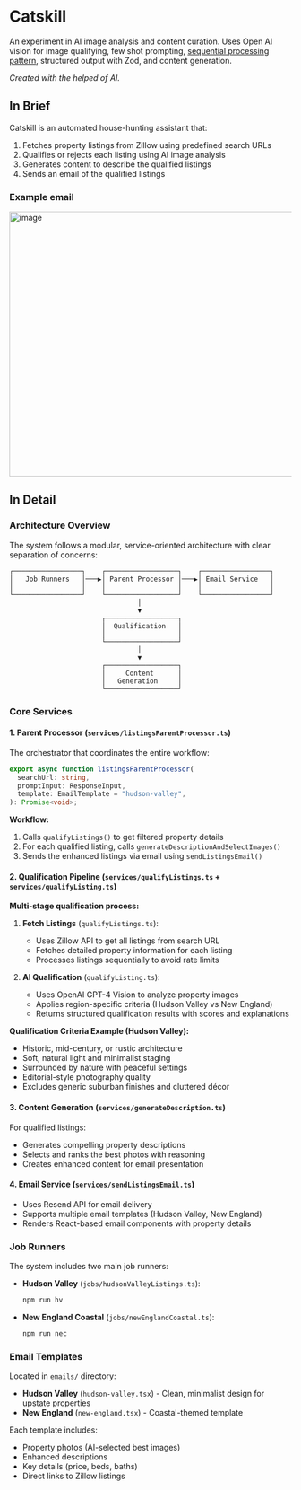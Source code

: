 # Catskill

An experiment in AI image analysis and content curation. Uses Open AI vision for image qualifying, few shot prompting, [sequential processing pattern](https://ai-sdk.dev/docs/agents/workflows#sequential-processing-chains), structured output with Zod, and content generation.

_Created with the helped of AI._

## In Brief

Catskill is an automated house-hunting assistant that:

1. Fetches property listings from Zillow using predefined search URLs
2. Qualifies or rejects each listing using AI image analysis
3. Generates content to describe the qualified listings
4. Sends an email of the qualified listings

### Example email
<img width="690" height="472" alt="image" src="https://github.com/user-attachments/assets/9edb65b6-74b7-4610-b7f5-9d1d0314aeb9" />

## In Detail

### Architecture Overview

The system follows a modular, service-oriented architecture with clear separation of concerns:

```
┌─────────────────┐    ┌──────────────────┐    ┌─────────────────┐
│   Job Runners   │───▶│ Parent Processor │───▶│ Email Service   │
│                 │    │                  │    │                 │
└─────────────────┘    └──────────────────┘    └─────────────────┘
                                │
                                ▼
                       ┌──────────────────┐
                       │  Qualification   │
                       │                  │
                       └──────────────────┘
                                │
                                ▼
                       ┌──────────────────┐
                       │     Content      │
                       │   Generation     │           
                       └──────────────────┘
```

### Core Services

#### 1. **Parent Processor** (`services/listingsParentProcessor.ts`)

The orchestrator that coordinates the entire workflow:

```typescript
export async function listingsParentProcessor(
  searchUrl: string,
  promptInput: ResponseInput,
  template: EmailTemplate = "hudson-valley",
): Promise<void>;
```

**Workflow:**

1. Calls `qualifyListings()` to get filtered property details
2. For each qualified listing, calls `generateDescriptionAndSelectImages()`
3. Sends the enhanced listings via email using `sendListingsEmail()`

#### 2. **Qualification Pipeline** (`services/qualifyListings.ts` + `services/qualifyListing.ts`)

**Multi-stage qualification process:**

1. **Fetch Listings** (`qualifyListings.ts`):
   - Uses Zillow API to get all listings from search URL
   - Fetches detailed property information for each listing
   - Processes listings sequentially to avoid rate limits

2. **AI Qualification** (`qualifyListing.ts`):
   - Uses OpenAI GPT-4 Vision to analyze property images
   - Applies region-specific criteria (Hudson Valley vs New England)
   - Returns structured qualification results with scores and explanations

**Qualification Criteria Example (Hudson Valley):**

- Historic, mid-century, or rustic architecture
- Soft, natural light and minimalist staging
- Surrounded by nature with peaceful settings
- Editorial-style photography quality
- Excludes generic suburban finishes and cluttered décor

#### 3. **Content Generation** (`services/generateDescription.ts`)

For qualified listings:

- Generates compelling property descriptions
- Selects and ranks the best photos with reasoning
- Creates enhanced content for email presentation

#### 4. **Email Service** (`services/sendListingsEmail.ts`)

- Uses Resend API for email delivery
- Supports multiple email templates (Hudson Valley, New England)
- Renders React-based email components with property details

### Job Runners

The system includes two main job runners:

- **Hudson Valley** (`jobs/hudsonValleyListings.ts`):
  ```bash
  npm run hv
  ```
- **New England Coastal** (`jobs/newEnglandCoastal.ts`):
  ```bash
  npm run nec
  ```

### Email Templates

Located in `emails/` directory:

- **Hudson Valley** (`hudson-valley.tsx`) - Clean, minimalist design for upstate properties
- **New England** (`new-england.tsx`) - Coastal-themed template

Each template includes:

- Property photos (AI-selected best images)
- Enhanced descriptions
- Key details (price, beds, baths)
- Direct links to Zillow listings
